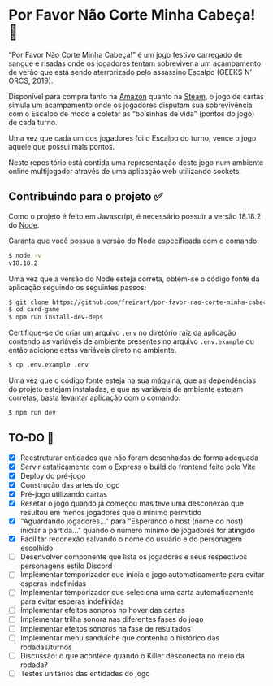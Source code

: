 # Por Favor Não Corte Minha Cabeça! 👻

“Por Favor Não Corte Minha Cabeça!” é um jogo festivo carregado de sangue e risadas onde os jogadores tentam sobreviver a um acampamento de verão que está sendo aterrorizado pelo assassino Escalpo (GEEKS N’ ORCS, 2019).

Disponível para compra tanto na [Amazon](https://www.amazon.com.br/Favor-Corte-Cabe%C3%A7a-Geeks-Orcs/dp/B07WW254FF) quanto na [Steam](https://steamcommunity.com/sharedfiles/filedetails/?id=2081192874), o jogo de cartas simula um acampamento onde os jogadores disputam sua sobrevivência com o Escalpo de modo a coletar as “bolsinhas de vida” (pontos do jogo) de cada turno.

Uma vez que cada um dos jogadores foi o Escalpo do turno, vence o jogo aquele que possui mais pontos.

Neste repositório está contida uma representação deste jogo num ambiente online multijogador através de uma aplicação web utilizando sockets.

## Contribuindo para o projeto ✅

Como o projeto é feito em Javascript, é necessário possuir a versão 18.18.2 do [Node](https://nodejs.org/en).

Garanta que você possua a versão do Node especificada com o comando:

```bash
$ node -v
v18.18.2
```

Uma vez que a versão do Node esteja correta, obtém-se o código fonte da aplicação seguindo os seguintes passos:

```bash
$ git clone https://github.com/freirart/por-favor-nao-corte-minha-cabeca.git
$ cd card-game
$ npm run install-dev-deps
```

Certifique-se de criar um arquivo `.env` no diretório raiz da aplicação contendo as variáveis de ambiente presentes no arquivo `.env.example` ou então adicione estas variáveis direto no ambiente.

```bash
$ cp .env.example .env
```

Uma vez que o código fonte esteja na sua máquina, que as dependências do projeto estejam instaladas, e que as variáveis de ambiente estejam corretas, basta levantar aplicação com o comando:

```bash
$ npm run dev
```

## TO-DO 📝

- [x] Reestruturar entidades que não foram desenhadas de forma adequada
- [x] Servir estaticamente com o Express o build do frontend feito pelo Vite
- [x] Deploy do pré-jogo
- [x] Construção das artes do jogo
- [x] Pré-jogo utilizando cartas
- [x] Resetar o jogo quando já começou mas teve uma desconexão que resultou em menos jogadores que o mínimo permitido
- [x] "Aguardando jogadores..." para "Esperando o host (nome do host) iniciar a partida..." quando o número mínimo de jogadores for atingido
- [x] Facilitar reconexão salvando o nome do usuário e do personagem escolhido
- [ ] Desenvolver componente que lista os jogadores e seus respectivos personagens estilo Discord
- [ ] Implementar temporizador que inicia o jogo automaticamente para evitar esperas indefinidas
- [ ] Implementar temporizador que seleciona uma carta automaticamente para evitar esperas indefinidas
- [ ] Implementar efeitos sonoros no hover das cartas
- [ ] Implementar trilha sonora nas diferentes fases do jogo
- [ ] Implementar efeitos sonoros na fase de resultados
- [ ] Implementar menu sanduíche que contenha o histórico das rodadas/turnos
- [ ] Discussão: o que acontece quando o Killer desconecta no meio da rodada?
- [ ] Testes unitários das entidades do jogo
